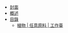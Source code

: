 * [封面](/)
* [概述](/README.md)
* [目錄](/zh_tw/README.md)
  * [植物 | 任意原料 | 工作臺](/zh_tw/recipes/plant/plant__any_material__crafting.md)
